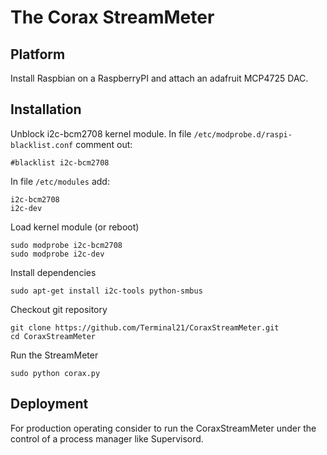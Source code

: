 The Corax StreamMeter
=====================

Platform
--------

Install Raspbian on a RaspberryPI and attach an adafruit MCP4725 DAC.

Installation
------------

Unblock i2c-bcm2708 kernel module.
In file `/etc/modprobe.d/raspi-blacklist.conf` comment out:

    #blacklist i2c-bcm2708

In file `/etc/modules` add:

    i2c-bcm2708
    i2c-dev
  
Load kernel module (or reboot)

    sudo modprobe i2c-bcm2708
    sudo modprobe i2c-dev

Install dependencies

    sudo apt-get install i2c-tools python-smbus

Checkout git repository

    git clone https://github.com/Terminal21/CoraxStreamMeter.git
    cd CoraxStreamMeter

Run the StreamMeter

    sudo python corax.py 

Deployment
----------

For production operating consider to run the CoraxStreamMeter under the control of a process manager like Supervisord.

